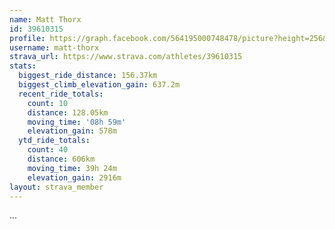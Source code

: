 ```yaml
---
name: Matt Thorx
id: 39610315
profile: https://graph.facebook.com/564195000748478/picture?height=256&width=256
username: matt-thorx
strava_url: https://www.strava.com/athletes/39610315
stats:
  biggest_ride_distance: 156.37km
  biggest_climb_elevation_gain: 637.2m
  recent_ride_totals:
    count: 10
    distance: 128.05km
    moving_time: '08h 59m'
    elevation_gain: 578m
  ytd_ride_totals:
    count: 40
    distance: 606km
    moving_time: 39h 24m
    elevation_gain: 2916m
layout: strava_member
--- 
```

...

